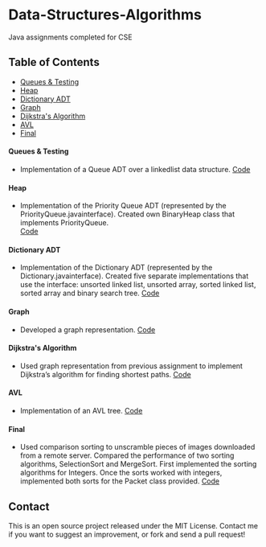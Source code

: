 # Data-Structures-Algorithms
Java assignments completed for CSE

## Table of Contents

* [Queues & Testing](#queues)
* [Heap](#heap)
* [Dictionary ADT](#dictionary-adt)
* [Graph](#graph)
* [Dijkstra's Algorithm](#dijkstra)
* [AVL](#avl)
* [Final](#final)


#### <a name="queues"></a>Queues & Testing
* Implementation of a Queue ADT over a linkedlist data structure. 
[Code](<https://github.com/andrewmahoneyf/Data-Structures-Algorithms/tree/master/Queues%20%26%20Testing/src>)

#### <a name="heap"></a>Heap
* Implementation of the Priority Queue ADT (represented by the PriorityQueue.javainterface). Created own BinaryHeap class that
implements PriorityQueue.  
[Code](<https://github.com/andrewmahoneyf/Data-Structures-Algorithms/tree/master/Heap/src>)

#### <a name="dictionary-adt"></a>Dictionary ADT
*  Implementation of the Dictionary ADT (represented by the Dictionary.javainterface). Created five separate implementations that use the interface: unsorted linked list, unsorted array, sorted linked list, sorted array and binary search tree.
[Code](<https://github.com/andrewmahoneyf/Data-Structures-Algorithms/tree/master/Dictionary%20ADT/src>)

#### <a name="graph"></a>Graph
*  Developed a graph representation.
[Code](<https://github.com/andrewmahoneyf/Data-Structures-Algorithms/tree/master/Graph/src>)

#### <a name="dijkstra"></a>Dijkstra's Algorithm
* Used graph representation from previous assignment to implement Dijkstra’s algorithm for finding shortest paths.
[Code](<https://github.com/andrewmahoneyf/Data-Structures-Algorithms/tree/master/Dijkstra's%20Algorithm/src>)

#### <a name="avl"></a>AVL
*  Implementation of an AVL tree.
[Code](<https://github.com/andrewmahoneyf/Data-Structures-Algorithms/tree/master/AVL/src>)

#### <a name="final"></a>Final
*  Used comparison sorting to unscramble pieces of images downloaded from a remote server. Compared the performance of two sorting algorithms, SelectionSort and MergeSort. First implemented the sorting algorithms for Integers. Once the sorts worked with integers, implemented both sorts for the Packet class provided.
[Code](<https://github.com/andrewmahoneyf/Data-Structures-Algorithms/tree/master/Final/src/sorting>)

## Contact
This is an open source project released under the MIT License. Contact me if you want to suggest an improvement, or fork and send a pull request!
